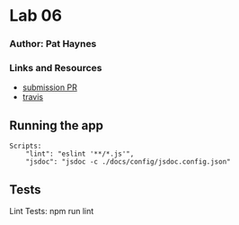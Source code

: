 # Lab 06

### Author: Pat Haynes

### Links and Resources
* [submission PR](https://github.com/patHaynes-401-advanced-javascript/HTTP-REST-Lab/pull/1)
* [travis](https://github.com/patHaynes-401-advanced-javascript/lab-01/pull/4/checks?check_run_id=233335907)


## Running the app
    Scripts:
        "lint": "eslint '**/*.js'",
        "jsdoc": "jsdoc -c ./docs/config/jsdoc.config.json"

## Tests
Lint Tests: npm run lint